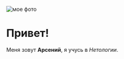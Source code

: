 ![мое фото](https://sun9-78.userapi.com/impg/C3PY_FN_CYkq9w44Um1Q2lbtM7VRv-3U2dFzAA/zvVB6FsEAKo.jpg?size=931x1080&quality=95&sign=ab5055e5bf0f3d3cec06982549a7b5a2&type=album)
# Привет!
Меня зовут **Арсений**, я учусь в _Нетологии_.